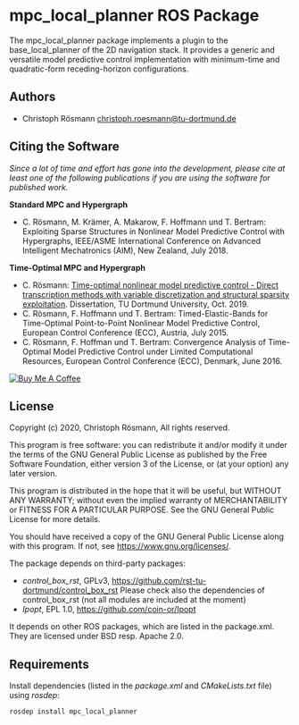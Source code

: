 mpc_local_planner ROS Package
=============================

The mpc_local_planner package implements a plugin to the base_local_planner of the 2D navigation stack.
It provides a generic and versatile model predictive control implementation with minimum-time and quadratic-form receding-horizon configurations.

## Authors

* Christoph Rösmann <christoph.roesmann@tu-dortmund.de>

## Citing the Software

*Since a lot of time and effort has gone into the development, please cite at least one of the following publications if you are using the software for published work.*

**Standard MPC and Hypergraph**

- C. Rösmann, M. Krämer, A. Makarow, F. Hoffmann und T. Bertram: Exploiting Sparse Structures in Nonlinear Model Predictive Control with Hypergraphs, IEEE/ASME International Conference on Advanced Intelligent Mechatronics (AIM), New Zealand, July 2018.

**Time-Optimal MPC and Hypergraph**

- C. Rösmann: [Time-optimal nonlinear model predictive control - Direct transcription methods with variable discretization and structural sparsity exploitation](http://dx.doi.org/10.17877/DE290R-20283). Dissertation, TU Dortmund University, Oct. 2019.
- C. Rösmann, F. Hoffmann und T. Bertram: Timed-Elastic-Bands for Time-Optimal Point-to-Point Nonlinear Model Predictive Control, European Control Conference (ECC), Austria, July 2015.
- C. Rösmann, F. Hoffman und T. Bertram: Convergence Analysis of Time-Optimal Model Predictive Control under Limited Computational Resources, European Control Conference (ECC), Denmark, June 2016.

<a href="https://www.buymeacoffee.com/croesmann" target="_blank"><img src="https://www.buymeacoffee.com/assets/img/guidelines/download-assets-sm-2.svg" alt="Buy Me A Coffee"></a>

## License

Copyright (c) 2020, Christoph Rösmann, All rights reserved.

This program is free software: you can redistribute it and/or modify
it under the terms of the GNU General Public License as published by
the Free Software Foundation, either version 3 of the License, or
(at your option) any later version.

This program is distributed in the hope that it will be useful,
but WITHOUT ANY WARRANTY; without even the implied warranty of
MERCHANTABILITY or FITNESS FOR A PARTICULAR PURPOSE.  See the
GNU General Public License for more details.

You should have received a copy of the GNU General Public License
along with this program.  If not, see <https://www.gnu.org/licenses/>.

The package depends on third-party packages:
- *control_box_rst*, GPLv3, https://github.com/rst-tu-dortmund/control_box_rst
  Please check also the dependencies of control_box_rst (not all modules
  are included at the moment)
- *Ipopt*, EPL 1.0, https://github.com/coin-or/Ipopt


It depends on other ROS packages, which are listed in the package.xml. They are licensed under BSD resp. Apache 2.0.


## Requirements

Install dependencies (listed in the *package.xml* and *CMakeLists.txt* file) using *rosdep*:

    rosdep install mpc_local_planner
